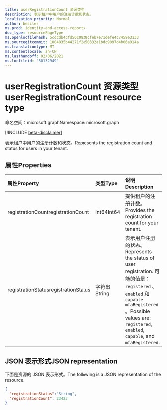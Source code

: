 ```yaml
---
title: userRegistrationCount 资源类型
description: 表示租户中用户的注册计数和状态。
localization_priority: Normal
author: besiler
ms.prod: identity-and-access-reports
doc_type: resourcePageType
ms.openlocfilehash: 5cdcdb4cfd56c0828cfeb7e71defe4c7459e3133
ms.sourcegitcommit: 1004835b44271f2e50332a1bdc9097d4b06a914a
ms.translationtype: MT
ms.contentlocale: zh-CN
ms.lasthandoff: 02/06/2021
ms.locfileid: "50132949"
---
```

# <a name="userregistrationcount-resource-type"></a><span data-ttu-id="03aad-103">userRegistrationCount 资源类型</span><span class="sxs-lookup"><span data-stu-id="03aad-103">userRegistrationCount resource type</span></span>

<span data-ttu-id="03aad-104">命名空间：microsoft.graph</span><span class="sxs-lookup"><span data-stu-id="03aad-104">Namespace: microsoft.graph</span></span>

[!INCLUDE [beta-disclaimer](../../includes/beta-disclaimer.md)]

<span data-ttu-id="03aad-105">表示租户中用户的注册计数和状态。</span><span class="sxs-lookup"><span data-stu-id="03aad-105">Represents the registration count and status for users in your tenant.</span></span>

## <a name="properties"></a><span data-ttu-id="03aad-106">属性</span><span class="sxs-lookup"><span data-stu-id="03aad-106">Properties</span></span>

| <span data-ttu-id="03aad-107">属性</span><span class="sxs-lookup"><span data-stu-id="03aad-107">Property</span></span>     | <span data-ttu-id="03aad-108">类型</span><span class="sxs-lookup"><span data-stu-id="03aad-108">Type</span></span>        | <span data-ttu-id="03aad-109">说明</span><span class="sxs-lookup"><span data-stu-id="03aad-109">Description</span></span> |
|:-------------|:------------|:------------|
| <span data-ttu-id="03aad-110">registrationCount</span><span class="sxs-lookup"><span data-stu-id="03aad-110">registrationCount</span></span> | <span data-ttu-id="03aad-111">Int64</span><span class="sxs-lookup"><span data-stu-id="03aad-111">Int64</span></span> | <span data-ttu-id="03aad-112">提供租户的注册计数。</span><span class="sxs-lookup"><span data-stu-id="03aad-112">Provides the registration count for your tenant.</span></span> |
| <span data-ttu-id="03aad-113">registrationStatus</span><span class="sxs-lookup"><span data-stu-id="03aad-113">registrationStatus</span></span> | <span data-ttu-id="03aad-114">字符串</span><span class="sxs-lookup"><span data-stu-id="03aad-114">String</span></span> | <span data-ttu-id="03aad-115">表示用户注册的状态。</span><span class="sxs-lookup"><span data-stu-id="03aad-115">Represents the status of user registration.</span></span> <span data-ttu-id="03aad-116">可能的值是： `registered` 、 `enabled` 和 `capable` `mfaRegistered` 。</span><span class="sxs-lookup"><span data-stu-id="03aad-116">Possible values are: `registered`, `enabled`, `capable`, and `mfaRegistered`.</span></span> |

## <a name="json-representation"></a><span data-ttu-id="03aad-117">JSON 表示形式</span><span class="sxs-lookup"><span data-stu-id="03aad-117">JSON representation</span></span>

<span data-ttu-id="03aad-118">下面是资源的 JSON 表示形式。</span><span class="sxs-lookup"><span data-stu-id="03aad-118">The following is a JSON representation of the resource.</span></span>

<!-- {
  "blockType": "resource",
  "optionalProperties": [

  ],
  "@odata.type": "microsoft.graph.userRegistrationCount",
  "baseType": null
}-->

```json
{ 
  "registrationStatus":"String", 
  "registrationCount": 23423
}
```

<!-- uuid: 16cd6b66-4b1a-43a1-adaf-3a886856ed98
2019-02-04 14:57:30 UTC -->
<!-- {
  "type": "#page.annotation",
  "description": "userRegistrationCount resource",
  "keywords": "",
  "section": "documentation",
  "tocPath": ""
}-->

